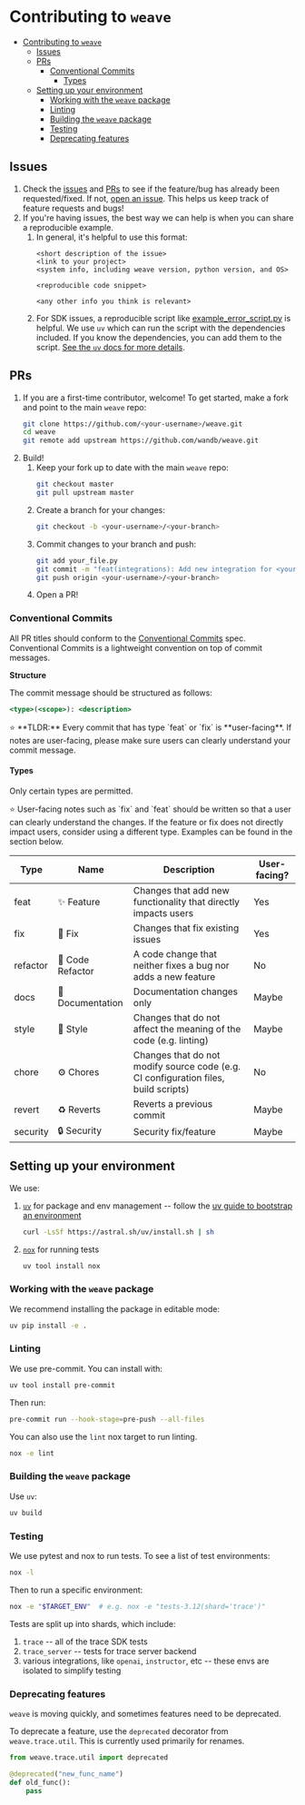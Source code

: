# Contributing to `weave`

- [Contributing to `weave`](#contributing-to-weave)
  - [Issues](#issues)
  - [PRs](#prs)
    - [Conventional Commits](#conventional-commits)
      - [Types](#types)
  - [Setting up your environment](#setting-up-your-environment)
    - [Working with the `weave` package](#working-with-the-weave-package)
    - [Linting](#linting)
    - [Building the `weave` package](#building-the-weave-package)
    - [Testing](#testing)
    - [Deprecating features](#deprecating-features)

## Issues
1. Check the [issues](https://github.com/wandb/weave/issues) and [PRs](https://github.com/wandb/weave/pulls) to see if the feature/bug has already been requested/fixed. If not, [open an issue](https://github.com/wandb/weave/issues/new/choose). This helps us keep track of feature requests and bugs!
2. If you're having issues, the best way we can help is when you can share a reproducible example.
   1. In general, it's helpful to use this format:
      ```
      <short description of the issue>
      <link to your project>
      <system info, including weave version, python version, and OS>

      <reproducible code snippet>

      <any other info you think is relevant>
      ```
   2. For SDK issues, a reproducible script like [example_error_script.py](examples/contributing/example_error_script.py) is helpful.  We use `uv` which can run the script with the dependencies included.  If you know the dependencies, you can add them to the script.  [See the `uv` docs for more details](https://docs.astral.sh/uv/guides/scripts/).

## PRs
1. If you are a first-time contributor, welcome! To get started, make a fork and point to the main `weave` repo:
   ```sh
   git clone https://github.com/<your-username>/weave.git
   cd weave
   git remote add upstream https://github.com/wandb/weave.git
   ```
3. Build!
   1. Keep your fork up to date with the main `weave` repo:
      ```sh
      git checkout master
      git pull upstream master
      ```
   2. Create a branch for your changes:
      ```sh
      git checkout -b <your-username>/<your-branch>
      ```
   3. Commit changes to your branch and push:
      ```sh
      git add your_file.py
      git commit -m "feat(integrations): Add new integration for <your-package>"
      git push origin <your-username>/<your-branch>
      ```
   4. Open a PR!

### Conventional Commits

All PR titles should conform to the [Conventional Commits](https://www.conventionalcommits.org/en/v1.0.0/) spec. Conventional Commits is a lightweight convention on top of commit messages.

**Structure**

The commit message should be structured as follows:

```jsx
<type>(<scope>): <description>
```

<aside>
⭐ **TLDR:** Every commit that has type `feat` or `fix` is **user-facing**.
If notes are user-facing, please make sure users can clearly understand your commit message.

</aside>

#### Types

Only certain types are permitted.

<aside>
⭐ User-facing notes such as `fix` and `feat` should be written so that a user can clearly understand the changes.
If the feature or fix does not directly impact users, consider using a different type.
Examples can be found in the section below.

</aside>

| Type     | Name             | Description                                                                         | User-facing? |
| -------- | ---------------- | ----------------------------------------------------------------------------------- | ------------ |
| feat     | ✨ Feature       | Changes that add new functionality that directly impacts users                      | Yes          |
| fix      | 🐛 Fix           | Changes that fix existing issues                                                    | Yes          |
| refactor | 💎 Code Refactor | A code change that neither fixes a bug nor adds a new feature                       | No           |
| docs     | 📜 Documentation | Documentation changes only                                                          | Maybe        |
| style    | 💅 Style         | Changes that do not affect the meaning of the code (e.g. linting)                   | Maybe        |
| chore    | ⚙️ Chores        | Changes that do not modify source code (e.g. CI configuration files, build scripts) | No           |
| revert   | ♻️ Reverts       | Reverts a previous commit                                                           | Maybe        |
| security | 🔒 Security      | Security fix/feature                                                                | Maybe        |

## Setting up your environment

We use:

1. [`uv`](<(https://astral.sh/blog/uv)>) for package and env management -- follow the [uv guide to bootstrap an environment](https://docs.astral.sh/uv/getting-started/installation/)
   ```sh
   curl -LsSf https://astral.sh/uv/install.sh | sh
   ```
2. [`nox`](https://nox.thea.codes/en/stable/tutorial.html#installation) for running tests
   ```sh
   uv tool install nox
   ```

### Working with the `weave` package

We recommend installing the package in editable mode:

```sh
uv pip install -e .
```

### Linting

We use pre-commit. You can install with:

```sh
uv tool install pre-commit
```

Then run:

```sh
pre-commit run --hook-stage=pre-push --all-files
```

You can also use the `lint` nox target to run linting.

```sh
nox -e lint
```

### Building the `weave` package

Use `uv`:

```sh
uv build
```

### Testing

We use pytest and nox to run tests. To see a list of test environments:

```sh
nox -l
```

Then to run a specific environment:

```sh
nox -e "$TARGET_ENV"  # e.g. nox -e "tests-3.12(shard='trace')"
```

Tests are split up into shards, which include:

1. `trace` -- all of the trace SDK tests
2. `trace_server` -- tests for trace server backend
3. various integrations, like `openai`, `instructor`, etc -- these envs are isolated to simplify testing

### Deprecating features

`weave` is moving quickly, and sometimes features need to be deprecated.

To deprecate a feature, use the `deprecated` decorator from `weave.trace.util`. This is currently used primarily for renames.

```python
from weave.trace.util import deprecated

@deprecated("new_func_name")
def old_func():
    pass
```
